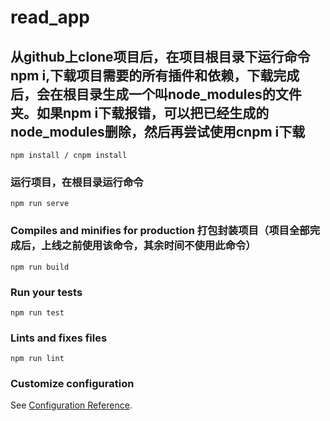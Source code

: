# read_app

## 从github上clone项目后，在项目根目录下运行命令npm i,下载项目需要的所有插件和依赖，下载完成后，会在根目录生成一个叫node_modules的文件夹。如果npm i下载报错，可以把已经生成的node_modules删除，然后再尝试使用cnpm i下载
```
npm install / cnpm install
```

### 运行项目，在根目录运行命令
```
npm run serve
```

### Compiles and minifies for production 打包封装项目（项目全部完成后，上线之前使用该命令，其余时间不使用此命令）
```
npm run build
```

### Run your tests
```
npm run test
```

### Lints and fixes files
```
npm run lint
```

### Customize configuration
See [Configuration Reference](https://cli.vuejs.org/config/).
